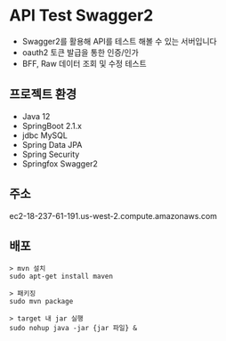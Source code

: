 # API Test Swagger2

* Swagger2를 활용해 API를 테스트 해볼 수 있는 서버입니다
* oauth2 토큰 발급을 통한 인증/인가
* BFF, Raw 데이터 조회 및 수정 테스트

## 프로젝트 환경

- Java 12
- SpringBoot 2.1.x
- jdbc MySQL
- Spring Data JPA
- Spring Security
- Springfox Swagger2

## 주소
ec2-18-237-61-191.us-west-2.compute.amazonaws.com

## 배포

```
> mvn 설치
sudo apt-get install maven

> 패키징
sudo mvn package

> target 내 jar 실행
sudo nohup java -jar {jar 파일} &
```

